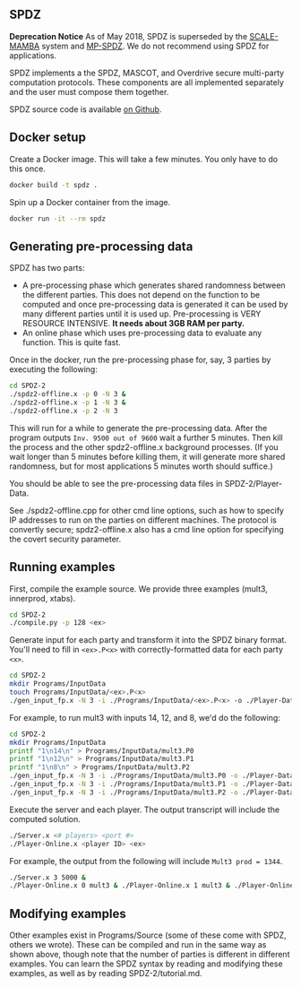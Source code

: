 ## SPDZ

**Deprecation Notice** As of May 2018, SPDZ is superseded by the [SCALE-MAMBA](https://github.com/mpc-sok/frameworks/tree/master/scalemamba) system and [MP-SPDZ](https://github.com/mpc-sok/frameworks/tree/master/mp-spdz). We do not recommend using SPDZ for applications.

SPDZ implements a the SPDZ, MASCOT, and Overdrive secure multi-party computation protocols. These components are all implemented separately and the user must compose them together.

SPDZ source code is available [on Github](https://github.com/bristolcrypto/SPDZ-2).

## Docker setup

Create a Docker image. This will take a few minutes. You only have to do this
once.
```sh
docker build -t spdz .
```

Spin up a Docker container from the image.
```sh
docker run -it --rm spdz
```

## Generating pre-processing data

SPDZ has two parts:
- A pre-processing phase which generates shared randomness between the different parties. 
    This does not depend on the function to be computed and once pre-processing data is generated
    it can be used by many different parties until it is used up. 
    Pre-processing is VERY RESOURCE INTENSIVE. **It needs about 3GB RAM per party.**
- An online phase which uses pre-processing data to evaluate any function. This is quite fast.

Once in the docker, run the pre-processing phase for, say, 3 parties by executing the following:
```sh
cd SPDZ-2
./spdz2-offline.x -p 0 -N 3 &
./spdz2-offline.x -p 1 -N 3 &
./spdz2-offline.x -p 2 -N 3
```

This will run for a while to generate the pre-processing data. After the program outputs `Inv. 9500 out of 9600` wait a further 5 minutes. Then kill the process and the other spdz2-offline.x background processes. (If you wait longer than 5 minutes before killing them, it will generate more shared randomness, but for most applications 5 minutes worth should suffice.)

You should be able to see the pre-processing data files in SPDZ-2/Player-Data.

See ./spdz2-offline.cpp for other cmd line options, such as how to specify IP addresses to run on the parties on different machines. The protocol is convertly secure; spdz2-offline.x also has a cmd line option for specifying the covert security parameter.

## Running examples

First, compile the example source. We provide three examples (mult3, innerprod, xtabs).
```sh
cd SPDZ-2
./compile.py -p 128 <ex>
```

Generate input for each party and transform it into the SPDZ binary format.
You'll need to fill in `<ex>.P<x>` with correctly-formatted data for each party
`<x>`.
```sh
cd SPDZ-2
mkdir Programs/InputData
touch Programs/InputData/<ex>.P<x> 
./gen_input_fp.x -N 3 -i ./Programs/InputData/<ex>.P<x> -o ./Player-Data/Private-Input-<x>
```

For example, to run mult3 with inputs 14, 12, and 8, we'd do the following:
```sh
cd SPDZ-2
mkdir Programs/InputData
printf "1\n14\n" > Programs/InputData/mult3.P0 
printf "1\n12\n" > Programs/InputData/mult3.P1 
printf "1\n8\n" > Programs/InputData/mult3.P2 
./gen_input_fp.x -N 3 -i ./Programs/InputData/mult3.P0 -o ./Player-Data/Private-Input-0
./gen_input_fp.x -N 3 -i ./Programs/InputData/mult3.P1 -o ./Player-Data/Private-Input-1
./gen_input_fp.x -N 3 -i ./Programs/InputData/mult3.P2 -o ./Player-Data/Private-Input-2
```

Execute the server and each player. The output transcript will include the
computed solution.
```sh
./Server.x <# players> <port #> 
./Player-Online.x <player ID> <ex>
```

For example, the output from the following will include `Mult3 prod = 1344`. 
```sh
./Server.x 3 5000 &
./Player-Online.x 0 mult3 & ./Player-Online.x 1 mult3 & ./Player-Online.x 2 mult3
```

## Modifying examples

Other examples exist in Programs/Source (some of these come with SPDZ, others we wrote). These can be compiled and run in the same way as shown above, though note that the number of parties is different in different examples. You can learn the SPDZ syntax by reading and modifying these examples, as well as by reading SPDZ-2/tutorial.md.
